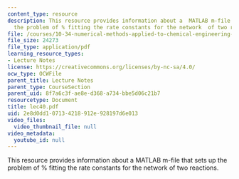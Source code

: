 ```yaml
---
content_type: resource
description: This resource provides information about a  MATLAB m-file that sets up
  the problem of % fitting the rate constants for the network  of two reactions.
file: /courses/10-34-numerical-methods-applied-to-chemical-engineering-fall-2005/2e8d0dd107134218912e928197d6e013_lec40.pdf
file_size: 24273
file_type: application/pdf
learning_resource_types:
- Lecture Notes
license: https://creativecommons.org/licenses/by-nc-sa/4.0/
ocw_type: OCWFile
parent_title: Lecture Notes
parent_type: CourseSection
parent_uid: 8f7a6c3f-ae8e-d368-a734-bbe5d06c21b7
resourcetype: Document
title: lec40.pdf
uid: 2e8d0dd1-0713-4218-912e-928197d6e013
video_files:
  video_thumbnail_file: null
video_metadata:
  youtube_id: null
---
```

This resource provides information about a  MATLAB m-file that sets up the problem of % fitting the rate constants for the network  of two reactions.